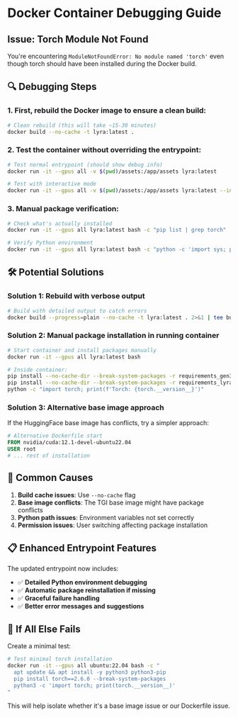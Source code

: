 # Docker Container Debugging Guide

## Issue: Torch Module Not Found

You're encountering `ModuleNotFoundError: No module named 'torch'` even though torch should have been installed during the Docker build.

## 🔍 Debugging Steps

### 1. First, rebuild the Docker image to ensure a clean build:

```bash
# Clean rebuild (this will take ~15-30 minutes)
docker build --no-cache -t lyra:latest .
```

### 2. Test the container without overriding the entrypoint:

```bash
# Test normal entrypoint (should show debug info)
docker run -it --gpus all -v $(pwd)/assets:/app/assets lyra:latest

# Test with interactive mode
docker run -it --gpus all -v $(pwd)/assets:/app/assets lyra:latest --interactive
```

### 3. Manual package verification:

```bash
# Check what's actually installed
docker run -it --gpus all lyra:latest bash -c "pip list | grep torch"

# Verify Python environment
docker run -it --gpus all lyra:latest bash -c "python -c 'import sys; print(sys.version); print(sys.path)'"
```

## 🛠️ Potential Solutions

### Solution 1: Rebuild with verbose output
```bash
# Build with detailed output to catch errors
docker build --progress=plain --no-cache -t lyra:latest . 2>&1 | tee build.log
```

### Solution 2: Manual package installation in running container
```bash
# Start container and install packages manually
docker run -it --gpus all lyra:latest bash

# Inside container:
pip install --no-cache-dir --break-system-packages -r requirements_gen3c.txt
pip install --no-cache-dir --break-system-packages -r requirements_lyra.txt
python -c "import torch; print(f'Torch: {torch.__version__}')"
```

### Solution 3: Alternative base image approach
If the HuggingFace base image has conflicts, try a simpler approach:

```dockerfile
# Alternative Dockerfile start
FROM nvidia/cuda:12.1-devel-ubuntu22.04
USER root
# ... rest of installation
```

## 🚨 Common Causes

1. **Build cache issues**: Use `--no-cache` flag
2. **Base image conflicts**: The TGI base image might have package conflicts
3. **Python path issues**: Environment variables not set correctly
4. **Permission issues**: User switching affecting package installation

## 📋 Enhanced Entrypoint Features

The updated entrypoint now includes:
- ✅ **Detailed Python environment debugging**
- ✅ **Automatic package reinstallation if missing**
- ✅ **Graceful failure handling**
- ✅ **Better error messages and suggestions**

## 🔧 If All Else Fails

Create a minimal test:

```bash
# Test minimal torch installation
docker run -it --gpus all ubuntu:22.04 bash -c "
  apt update && apt install -y python3 python3-pip
  pip install torch==2.6.0 --break-system-packages
  python3 -c 'import torch; print(torch.__version__)'
"
```

This will help isolate whether it's a base image issue or our Dockerfile issue.
